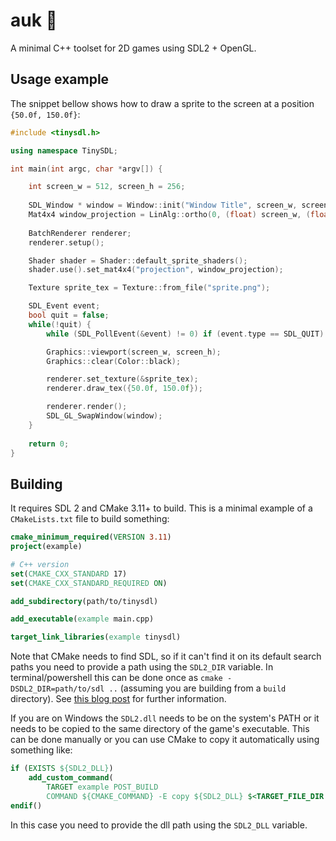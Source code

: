 # auk 🐧
A minimal C++ toolset for 2D games using SDL2 + OpenGL. 


## Usage example

The snippet bellow shows how to draw a sprite to the screen at a position `{50.0f, 150.0f}`:
```cpp
#include <tinysdl.h>

using namespace TinySDL;

int main(int argc, char *argv[]) {

    int screen_w = 512, screen_h = 256;
    
    SDL_Window * window = Window::init("Window Title", screen_w, screen_h);
    Mat4x4 window_projection = LinAlg::ortho(0, (float) screen_w, (float) screen_h, 0, -1, 1);
    
    BatchRenderer renderer;
    renderer.setup();

    Shader shader = Shader::default_sprite_shaders();
    shader.use().set_mat4x4("projection", window_projection); 

    Texture sprite_tex = Texture::from_file("sprite.png");

    SDL_Event event; 
    bool quit = false;
    while(!quit) {
        while (SDL_PollEvent(&event) != 0) if (event.type == SDL_QUIT) quit = true;

        Graphics::viewport(screen_w, screen_h);
        Graphics::clear(Color::black);

        renderer.set_texture(&sprite_tex);
        renderer.draw_tex({50.0f, 150.0f});

        renderer.render();
        SDL_GL_SwapWindow(window);
    }
    
    return 0;
}

```

## Building

It requires SDL 2 and CMake 3.11+ to build. This is a minimal example of a `CMakeLists.txt` file to build something:

```cmake
cmake_minimum_required(VERSION 3.11)
project(example)

# C++ version
set(CMAKE_CXX_STANDARD 17)
set(CMAKE_CXX_STANDARD_REQUIRED ON)

add_subdirectory(path/to/tinysdl)

add_executable(example main.cpp)

target_link_libraries(example tinysdl)
```

Note that CMake needs to find SDL, so if it can't find it on its default search paths you need to provide a path using the `SDL2_DIR` variable. In terminal/powershell this can be done once as `cmake -DSDL2_DIR=path/to/sdl ..` (assuming you are building from a `build` directory). See [this blog post](https://trenki2.github.io/blog/2017/06/02/using-sdl2-with-cmake/) for further information. 

If you are on Windows the `SDL2.dll` needs to be on the system's PATH or it needs to be copied to the same directory of the game's executable. This can be done manually or you can use CMake to copy it automatically using something like:

```cmake
if (EXISTS ${SDL2_DLL})
    add_custom_command(
        TARGET example POST_BUILD
        COMMAND ${CMAKE_COMMAND} -E copy ${SDL2_DLL} $<TARGET_FILE_DIR:example>)
endif()
```

In this case you need to provide the dll path using the `SDL2_DLL` variable.  
